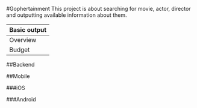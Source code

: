 #Gophertainment
This project is about searching for movie, actor, director and 
outputting available information about them.

| Basic output |
| ------------ |
| Overview     |
| Budget       |


##Backend


##Mobile


###iOS


###Android